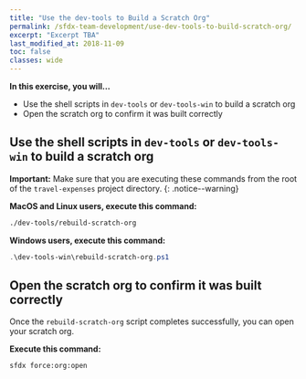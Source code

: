 ```yaml
---
title: "Use the dev-tools to Build a Scratch Org"
permalink: /sfdx-team-development/use-dev-tools-to-build-scratch-org/
excerpt: "Excerpt TBA"
last_modified_at: 2018-11-09
toc: false
classes: wide
---
```


**In this exercise, you will...**

* Use the shell scripts in `dev-tools` or `dev-tools-win` to build a scratch org
* Open the scratch org to confirm it was built correctly

## Use the shell scripts in `dev-tools` or `dev-tools-win` to build a scratch org

**Important:** Make sure that you are executing these commands from the root of the `travel-expenses` project directory.
{: .notice--warning}


**MacOS and Linux users, execute this command:**
```bash
./dev-tools/rebuild-scratch-org
```

**Windows users, execute this command:**
```powershell
.\dev-tools-win\rebuild-scratch-org.ps1
```


## Open the scratch org to confirm it was built correctly
Once the `rebuild-scratch-org` script completes successfully, you can open your scratch org.

**Execute this command:**
```bash
sfdx force:org:open
```


<!--
**After executing the above, your terminal should look something like this:**
{% include figure image_path="/assets/images/W01_U05_vscode-convert-mdapi-source-results.png" alt="" caption="" %}
-->

